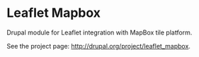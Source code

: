 # Leaflet Mapbox
Drupal module for Leaflet integration with MapBox tile platform.

See the project page: http://drupal.org/project/leaflet_mapbox.
